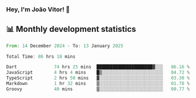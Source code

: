 ### Hey, I'm João Vitor! 👋

<!--
**joaovitorcf97/joaovitorcf97** is a ✨ _special_ ✨ repository because its `README.md` (this file) appears on your GitHub profile.

Here are some ideas to get you started:

- 🔭 I’m currently working on ...
- 🌱 I’m currently learning ...
- 👯 I’m looking to collaborate on ...
- 🤔 I’m looking for help with ...
- 💬 Ask me about ...
- 📫 How to reach me: ...
- 😄 Pronouns: ...
- ⚡ Fun fact: ...
-->
## 📊 Monthly development statistics

<!--START_SECTION:waka-->

```rust
From: 14 December 2024 - To: 13 January 2025

Total Time: 86 hrs 18 mins

Dart              74 hrs 25 mins  █████████████████████▓░░░   86.16 %
JavaScript        4 hrs 4 mins    █▒░░░░░░░░░░░░░░░░░░░░░░░   04.72 %
TypeScript        2 hrs 50 mins   ▓░░░░░░░░░░░░░░░░░░░░░░░░   03.30 %
Markdown          1 hr 32 mins    ▒░░░░░░░░░░░░░░░░░░░░░░░░   01.78 %
Groovy            40 mins         ▒░░░░░░░░░░░░░░░░░░░░░░░░   00.77 %
```

<!--END_SECTION:waka-->
